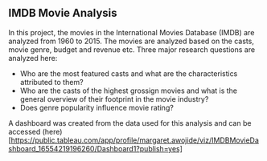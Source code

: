 ## IMDB Movie Analysis
In this project, the movies in the International Movies Database (IMDB) are analyzed from 1960 to 2015. The movies are analyzed based on the casts, movie genre, budget and revenue etc. 
Three major research questions are analyzed here:

+ Who are the most featured casts and what are the characteristics attributed to them?
+ Who are the casts of the highest grossign movies and what is the general overview of their footprint in the movie industry?
+ Does genre popularity influence movie rating?

A dashboard was created from the data used for this analysis and can be accessed (here)[https://public.tableau.com/app/profile/margaret.awojide/viz/IMDBMovieDashboard_16554219196260/Dashboard1?publish=yes]
